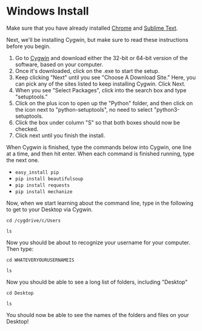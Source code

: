 
# Windows Install

Make sure that you have already installed [Chrome](https://www.google.com/chrome/browser/) and [Sublime Text](http://www.sublimetext.com/).

Next, we'll be installing Cygwin, but make sure to read these instructions before you begin. 

1. Go to [Cygwin](https://cygwin.com/install.html) and download either the 32-bit or 64-bit version of the software, based on your computer.
2. Once it's downloaded, click on the .exe to start the setup.
3. Keep clicking "Next" until you see "Choose A Download Site." Here, you can pick any of the sites listed to keep installing Cygwin. Click Next.
4. When you see "Select Packages", click into the search box and type "setuptools."
5. Click on the plus icon to open up the "Python" folder, and then click on the icon next to "python-setuptools", no need to select "python3-setuptools.
6. Click the box under column "S" so that both boxes should now be checked.
7. Click next until you finish the install.

When Cygwin is finished, type the commands below into Cygwin, one line at a time, and then hit enter. When each command is finished running, type the next one.

* ```easy_install pip```
* ```pip install beautifulsoup```
* ```pip install requests```
* ```pip install mechanize```

Now, when we start learning about the command line, type in the following to get to your Desktop via Cygwin. 

```cd /cygdrive/c/Users```

```ls```

Now you should be about to recognize your username for your computer. Then type:

```cd WHATEVERYOURUSERNAMEIS```

```ls```

Now you should be able to see a long list of folders, including "Desktop"

```cd Desktop```

```ls```

You should now be able to see the names of the folders and files on your Desktop!